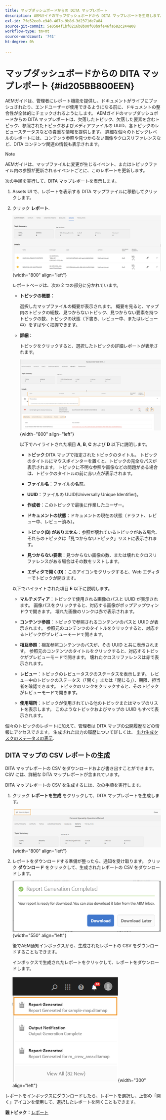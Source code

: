```yaml
---
title: マップダッシュボードからの DITA マップレポート
description: AEMガイドのマップダッシュボードから DITA マップレポートを生成します。 DITA マップレポートの CSV を生成する方法を説明します。
exl-id: 7fe52ee0-e940-467b-9b8d-3d2371de7a84
source-git-commit: 5e0584f1bf0216b8b00f00b9fe46fa682c244e08
workflow-type: tm+mt
source-wordcount: '741'
ht-degree: 0%

---
```


# マップダッシュボードからの DITA マップレポート {#id205BB800EEN}

AEMガイドは、管理者にレポート機能を提供し、ドキュメントがライブにプッシュされたり、エンドユーザーが使用できるようになる前に、ドキュメントの整合性が全体的にチェックされるようにします。 AEMガイドのマップダッシュボードからの DITA マップレポートは、欠落したトピック、欠落した要素を含むトピック、参照されたトピックおよびメディアファイルの UUID、各トピックのレビューステータスなどの貴重な情報を提供します。 詳細な個々のトピックレベルのレポートには、コンテンツ参照や見つからない画像やクロスリファレンスなど、DITA コンテンツ関連の情報も表示されます。

>[!NOTE]
>
> AEMガイドは、マップファイルに変更が生じるイベント、またはトピックファイル内の参照が更新されるイベントごとに、このレポートを更新します。

次の手順を実行して、DITA マップレポートを表示します。

1. Assets UI で、レポートを表示する DITA マップファイルに移動してクリックします。

1. クリック **レポート**.

   ![](images/reports-page-uuid.png){width="800" align="left"}

   レポートページは、次の 2 つの部分に分かれています。

   - **トピックの概要：**

     選択したマップファイルの概要が表示されます。 概要を見ると、マップ内のトピックの総数、見つからないトピック、見つからない要素を持つトピックの数、トピックの状態（下書き、レビュー中、またはレビュー中）をすばやく把握できます。

   - **詳細：**

     トピックをクリックすると、選択したトピックの詳細レポートが表示されます。

     ![](images/detailed-report-uuid.png){width="800" align="left"}

     以下でハイライトされた項目 **A**, **B**, **C** および **D** 以下に説明します。

      - **トピック**:DITA マップで指定されたトピックのタイトル。 トピックのタイトルにマウスポインターを置くと、トピックの完全なパスが表示されます。 トピックに不明な参照や画像などの問題がある場合は、トピックのタイトルの前に赤い点が表示されます。

      - **ファイル名**：ファイルの名前。

      - **UUID**：ファイルの UUID(Universally Unique Identifier)。

      - **作成者**：このトピックで最後に作業したユーザー。

      - **ドキュメントの状態**：ドキュメントの現在の状態（ドラフト、レビュー中、レビュー済み）。

      - **トピック\(B\) がありません**：参照が壊れているトピックがある場合、それらのトピックは「見つからないトピック」リストに表示されます。

      - **見つからない要素**：見つからない画像の数、または壊れたクロスリファレンスがある場合はその数をリストします。

      - **エディタで開く\(D\)**：このアイコンをクリックすると、Web エディターでトピックが開きます。


   以下でハイライトされた項目 **E** 以下に説明します。

   - **マルチメディア**：トピックで使用される画像のパスと UUID が表示されます。 画像パスをクリックすると、対応する画像がポップアップウィンドウで開きます。 壊れた画像のリンクは赤で表示されます。

   - **コンテンツ参照**：トピックで参照されるコンテンツのパスと UUID が表示されます。 参照元のコンテンツのタイトルをクリックすると、対応するトピックがプレビューモードで開きます。

   - **相互参照**：相互参照コンテンツのパスが、その UUID と共に表示されます。 参照元のコンテンツのタイトルをクリックすると、対応するトピックがプレビューモードで開きます。 壊れたクロスリファレンスは赤で表示されます。

   - **レビュー**：トピックのレビュータスクのステータスを表示します。 レビュー中のトピックのステータス（「開く」または「閉じる」）、期限、担当者を確認できます。 トピックのリンクをクリックすると、そのトピックがレビューモードで開きます。

   - **使用場所**：トピックが使用されている他のトピックまたはマップのリストを表示します。 このようなトピックおよびマップの UUID もすべて表示されます。

個々のトピックのレポートに加えて、管理者は DITA マップの公開履歴などの情報にアクセスできます。 生成された出力の履歴について詳しくは、 [出力生成タスクのステータスの表示](generate-output-for-a-dita-map.md#viewing_output_history).

## DITA マップの CSV レポートの生成

DITA マップレポートの CSV をダウンロードおよび書き出すことができます。 CSV には、詳細な DITA マップレポートが含まれています。

DITA マップレポートの CSV を生成するには、次の手順を実行します。

1. クリック **レポートを生成** をクリックして、DITA マップレポートを生成します。

   ![](images/generate-DITA-map-report.png){width="800" align="left"}

1. レポートをダウンロードする準備が整ったら、通知を受け取ります。 クリック **ダウンロード** をクリックして、生成されたレポートの CSV をダウンロードします。

   ![](images/download-report-dialog.png){width="550" align="left"}


   後でAEM通知インボックスから、生成されたレポートの CSV をダウンロードすることもできます。

   インボックスで生成されたレポートをクリックして、レポートをダウンロードします。

   ![](images/report-inbox--notification.png){width="300" align="left"}

レポートをインボックスにダウンロードしたら、レポートを選択し、上部の「開く」アイコンを使用して、選択したレポートを開くこともできます。

**親トピック：**[&#x200B;レポート](reports-intro.md)
